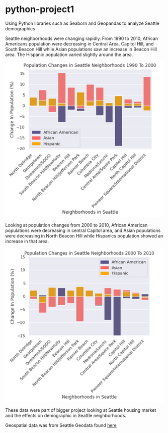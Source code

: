 # python-project1
Using Python libraries such as Seaborn and Geopandas to analyze Seattle demographics


Seattle neighborhoods were changing rapidly.
From 1990 to 2010, African Americans population were decreasing in Central Area, Capitol Hill, 
and South Beacon Hill while Asian populations saw an increase in Beacon Hill area.
The Hispanic population varied slightly around the area. 

![alt text](https://github.com/wj01011/python-project1/blob/main/pop_90to2000.PNG?raw=true)

Looking at population changes from 2000 to 2010, African American populations were decreasing
in central Capitol area, and Asian populations were decreasing in North Beacon Hill 
while Hispanics population showed an increase in that area. 

![alt text](https://github.com/wj01011/python-project1/blob/main/pop_2000to2010.PNG?raw=true)

These data were part of bigger project looking at Seattle housing market and the effects on demographic
in Seattle neighborhoods.

Geospatial data was from Seattle Geodata found [here](https://data-seattlecitygis.opendata.arcgis.com/datasets/acs-and-ltdb-race-data-by-community-reporting-area/data?geometry=-122.858%2C47.534%2C-121.815%2C47.696&orderBy=CRA_NO)
